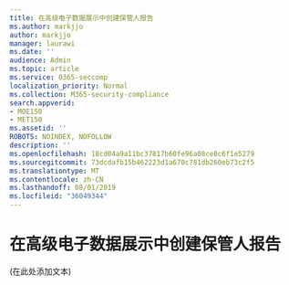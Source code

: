 ```yaml
---
title: 在高级电子数据展示中创建保管人报告
ms.author: markjjo
author: markjjo
manager: laurawi
ms.date: ''
audience: Admin
ms.topic: article
ms.service: O365-seccomp
localization_priority: Normal
ms.collection: M365-security-compliance
search.appverid:
- MOE150
- MET150
ms.assetid: ''
ROBOTS: NOINDEX, NOFOLLOW
description: ''
ms.openlocfilehash: 18cd04a9a11bc37817b60fe96a08ce8c6f1e5279
ms.sourcegitcommit: 73dcdafb15b462223d1a670c781db260eb73c2f5
ms.translationtype: MT
ms.contentlocale: zh-CN
ms.lasthandoff: 08/01/2019
ms.locfileid: "36049344"
---
```

# <a name="create-custodian-reports-in-advanced-ediscovery"></a>在高级电子数据展示中创建保管人报告

(在此处添加文本) 
